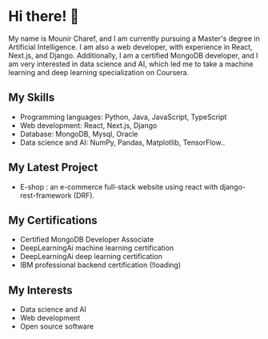 # Hi there! 👋

My name is Mounir Charef, and I am currently pursuing a Master's degree in Artificial Intelligence. I am also a web developer, with experience in React, Next.js, and Django. Additionally, I am a certified MongoDB developer, and I am very interested in data science and AI, which led me to take a machine learning and deep learning specialization on Coursera.

## My Skills

- Programming languages: Python, Java, JavaScript, TypeScript
- Web development: React, Next.js, Django
- Database: MongoDB, Mysql, Oracle
- Data science and AI: NumPy, Pandas, Matplotlib, TensorFlow..

## My Latest Project

- E-shop : an e-commerce full-stack website using react with django-rest-framework (DRF).  

## My Certifications

- Certified MongoDB Developer Associate
- DeepLearningAi machine learning certification
- DeepLearningAi deep learning certification
- IBM professional backend certification (!loading)

## My Interests

- Data science and AI
- Web development
- Open source software


